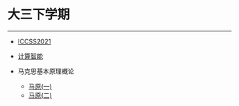 # 大三下学期
***
- [ICCSS2021](/学海无涯/学习/大三上/ICCSS2021会议.md)
  
- [计算智能](/学海无涯/学习/大三上/计算智能.md)

- 马克思基本原理概论
  - [马原(一)]()
  - [马原(二)]()